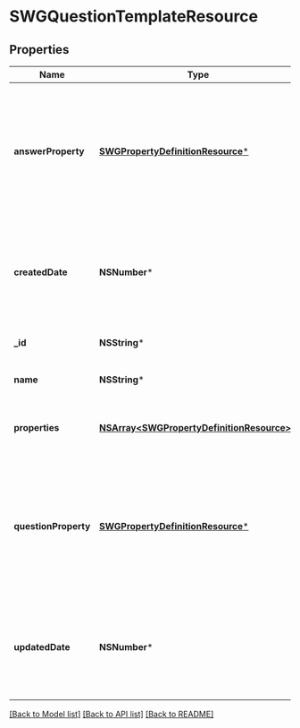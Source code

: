 # SWGQuestionTemplateResource

## Properties
Name | Type | Description | Notes
------------ | ------------- | ------------- | -------------
**answerProperty** | [**SWGPropertyDefinitionResource***](SWGPropertyDefinitionResource.md) | A property definition for all answers. If included each answer must match this definition&#39;s type and be valid | [optional] 
**createdDate** | **NSNumber*** | The date/time this resource was created in seconds since unix epoch | [optional] 
**_id** | **NSString*** | The id of the template | [optional] 
**name** | **NSString*** | The name of the template | 
**properties** | [**NSArray&lt;SWGPropertyDefinitionResource&gt;***](SWGPropertyDefinitionResource.md) | The customized properties that are present | [optional] 
**questionProperty** | [**SWGPropertyDefinitionResource***](SWGPropertyDefinitionResource.md) | A property definition for the question itself. If included the answer must match this definition&#39;s type and be valid | [optional] 
**updatedDate** | **NSNumber*** | The date/time this resource was last updated in seconds since unix epoch | [optional] 

[[Back to Model list]](../README.md#documentation-for-models) [[Back to API list]](../README.md#documentation-for-api-endpoints) [[Back to README]](../README.md)



